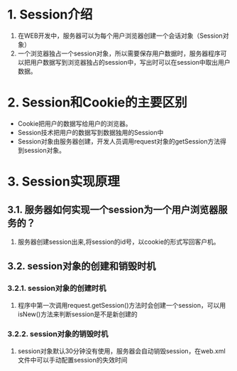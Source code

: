 # 1. Session介绍
1. 在WEB开发中，服务器可以为每个用户浏览器创建一个会话对象（Session对象）
2. 一个浏览器独占一个session对象，所以需要保存用户数据时，服务器程序可以把用户数据写到浏览器独占的session中，写出时可以在session中取出用户数据。

# 2. Session和Cookie的主要区别
+ Cookie把用户的数据写给用户的浏览器。
+ Session技术把用户的数据写到数据独用的Session中
+ Session对象由服务器创建，开发人员调用request对象的getSession方法得到session对象。

# 3. Session实现原理

## 3.1. 服务器如何实现一个session为一个用户浏览器服务的？
1. 服务器创建session出来,将session的id号，以cookie的形式写回客户机。

## 3.2. session对象的创建和销毁时机

### 3.2.1. session对象的创建时机
1. 程序中第一次调用request.getSession()方法时会创建一个session，可以用isNew()方法来判断session是不是新创建的

### 3.2.2. session对象的销毁时机
1. session对象默认30分钟没有使用，服务器会自动销毁session，在web.xml文件中可以手动配置session的失效时间